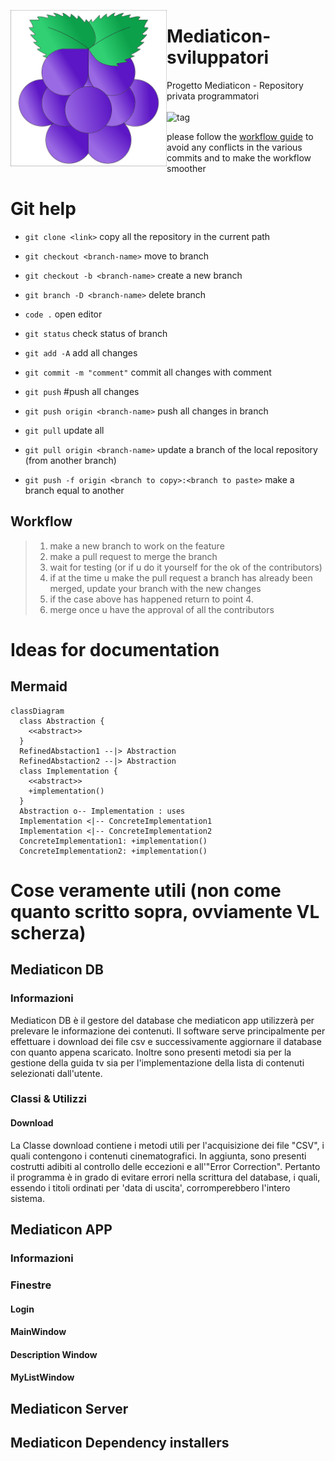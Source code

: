 <img src="mediaticon.png" width=250 height=250 align="left"></img>

# Mediaticon-sviluppatori
Progetto Mediaticon - Repository privata programmatori
<br></br>
![tag](https://img.shields.io/badge/languages-C%23%20%7c%20Java%20%7c%20python-orange.svg)

please follow the [workflow guide](#workflow) to avoid any conflicts in the various commits and to make the workflow smoother

# Git help
   * `git clone <link>` copy all the repository in the current path

   * `git checkout <branch-name>` move to branch
   * `git checkout -b <branch-name>` create a new branch

   * `git branch -D <branch-name>` delete branch

   * `code .` open editor

   * `git status` check status of branch
   * `git add -A` add all changes
   * `git commit -m "comment"` commit all changes with comment

   * `git push` #push all changes
   * `git push origin <branch-name>` push all changes in branch

   * `git pull` update all
   * `git pull origin <branch-name>` update a branch of the local repository (from another branch)
   
   * `git push -f origin <branch to copy>:<branch to paste>` make a branch equal to another

## <a name="workflow"></a> Workflow
> 1) make a new branch to work on the feature
> 2) make a pull request to merge the branch
> 3) wait for testing (or if u do it yourself for the ok of the contributors)
> 4) if at the time u make the pull request a branch has already been merged, update your branch with the new changes
> 5) if the case above has happened return to point 4.
> 6) merge once u have the approval of all the contributors

# Ideas for documentation
## Mermaid
```mermaid
classDiagram
  class Abstraction {
    <<abstract>>
  }
  RefinedAbstaction1 --|> Abstraction
  RefinedAbstaction2 --|> Abstraction
  class Implementation {
    <<abstract>>
    +implementation()
  }
  Abstraction o-- Implementation : uses
  Implementation <|-- ConcreteImplementation1
  Implementation <|-- ConcreteImplementation2
  ConcreteImplementation1: +implementation()
  ConcreteImplementation2: +implementation()
```

# Cose veramente utili (non come quanto scritto sopra, ovviamente VL scherza)
## Mediaticon DB
### Informazioni
Mediaticon DB è il gestore del database che mediaticon app utilizzerà per prelevare le informazione dei contenuti.
Il software serve principalmente per effettuare i download dei file csv e successivamente aggiornare il database con quanto appena scaricato.
Inoltre sono presenti metodi sia per la gestione della guida tv sia per l'implementazione della lista di contenuti selezionati dall'utente.
### Classi & Utilizzi
#### Download
La Classe download contiene i metodi utili per l'acquisizione dei file "CSV", i quali contengono i contenuti cinematografici.
In aggiunta, sono presenti costrutti adibiti al controllo delle eccezioni e all'"Error Correction". Pertanto il programma è in grado di evitare errori nella scrittura del database, i quali, essendo i titoli ordinati per 'data di uscita', corromperebbero l'intero sistema.
## Mediaticon APP
### Informazioni
### Finestre
#### Login
#### MainWindow
#### Description Window
#### MyListWindow
## Mediaticon Server
## Mediaticon Dependency installers
